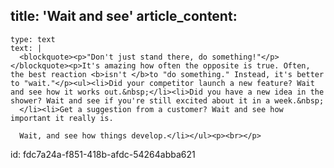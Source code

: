 title: 'Wait and see'
article_content:
  -
    type: text
    text: |
      <blockquote><p>"Don't just stand there, do something!"</p></blockquote><p>It's amazing how often the opposite is true. Often, the best reaction <b>isn't </b>to "do something." Instead, it's better to "wait."</p><ul><li>Did your competitor launch a new feature? Wait and see how it works out.&nbsp;</li><li>Did you have a new idea in the shower? Wait and see if you're still excited about it in a week.&nbsp;
      </li><li>Get a suggestion from a customer? Wait and see how important it really is.
      
      Wait, and see how things develop.</li></ul><p><br></p>
id: fdc7a24a-f851-418b-afdc-54264abba621

